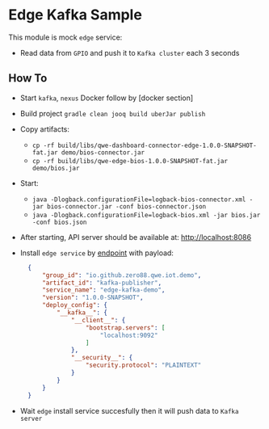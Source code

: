 # Edge Kafka Sample

This module is mock `edge` service:

- Read data from `GPIO` and push it to `Kafka cluster` each 3 seconds

## How To

- Start `kafka`, `nexus` Docker follow by [docker section]
- Build project `gradle clean jooq build uberJar publish`
- Copy artifacts:
  - `cp -rf build/libs/qwe-dashboard-connector-edge-1.0.0-SNAPSHOT-fat.jar demo/bios-connector.jar`
  - `cp -rf build/libs/qwe-edge-bios-1.0.0-SNAPSHOT-fat.jar demo/bios.jar`
- Start:
  - `java -Dlogback.configurationFile=logback-bios-connector.xml -jar bios-connector.jar -conf bios-connector.json`
  - `java -Dlogback.configurationFile=logback-bios.xml -jar bios.jar -conf bios.json`
- After starting, API server should be available at: [http://localhost:8086](http://localhost:8086)
- Install `edge service` by [endpoint](https://documenter.getpostman.com/view/670606/RWguwGk8#ed6d4b9b-2ffc-4ca7-99d2-2973c28c3af4) with payload:

  ```json
    {
        "group_id": "io.github.zero88.qwe.iot.demo",
        "artifact_id": "kafka-publisher",
        "service_name": "edge-kafka-demo",
        "version": "1.0.0-SNAPSHOT",
        "deploy_config": {
            "__kafka__": {
                "__client__": {
                    "bootstrap.servers": [
                        "localhost:9092"
                    ]
                },
                "__security__": {
                    "security.protocol": "PLAINTEXT"
                }
            }
        }
    }
  ```

- Wait `edge` install service succesfully then it will push data to `Kafka server`
